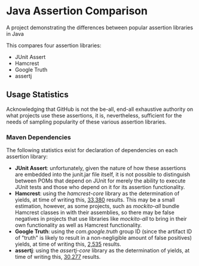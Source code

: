 # Java Assertion Comparison

A project demonstrating the differences between popular assertion libraries in Java

This compares four assertion libraries:

* JUnit Assert
* Hamcrest
* Google Truth
* assertj

## Usage Statistics

Acknowledging that GitHub is not the be-all, end-all exhaustive authority on what projects use these assertions, it is, nevertheless, sufficient for the needs of sampling popularity of these various assertion libraries.

### Maven Dependencies

The following statistics exist for declaration of dependencies on each assertion library:

* **JUnit Assert**: unfortunately, given the nature of how these assertions are embedded into the junit.jar file itself, it is not possible to distinguish between POMs that depend on JUnit for merely the ability to execute JUnit tests and those who depend on it for its assertion functionality.
* **Hamcrest**: using the _hamcrest-core_ library as the determination of yields, at time of writing this, [33,380](https://github.com/search?l=Maven+POM&q="hamcrest-core"+filename%3Apom.xml&type=Code&utf8=✓) results. This may be a small estimation, however, as some projects, such as _mockito-all_ bundle Hamcrest classes in with their assemblies, so there may be false negatives in projects that use libraries like _mockito-all_ to bring in their own functionality as well as Hamcrest functionality.
* **Google Truth**: using the _com.google.truth_ group ID (since the artifact ID of "truth" is likely to result in a non-negligible amount of false positives) yields, at time of writing this, [2,535](https://github.com/search?l=Maven+POM&q="com.google.truth"+filename%3Apom.xml&type=Code&utf8=✓) results.
* **assertj**: using the _assertj-core_ library as the determination of yields, at time of writing this, [30,277](https://github.com/search?l=Maven+POM&q="assertj-core"+filename%3Apom.xml&type=Code&utf8=✓) results.
